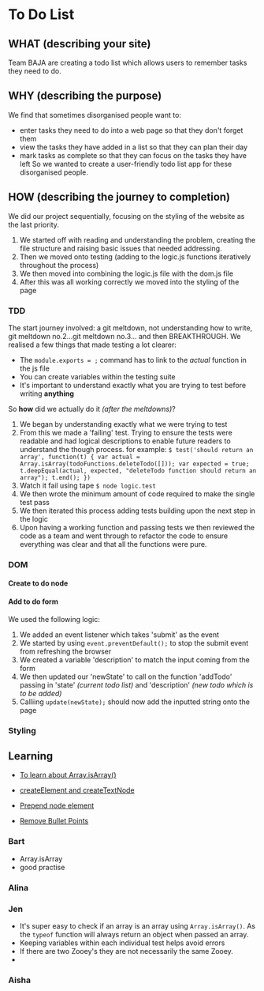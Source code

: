 # To Do List

## WHAT (describing your site)
Team BAJA are creating a todo list which allows users to remember tasks they need to do.

## WHY (describing the purpose)
We find that sometimes disorganised people want to:
* enter tasks they need to do into a web page so that they don't forget them
* view the tasks they have added in a list so that they can plan their day
* mark tasks as complete so that they can focus on the tasks they have left
So we wanted to create a user-friendly todo list app for these disorganised people.

## HOW (describing the journey to completion)
We did our project sequentially, focusing on the styling of the website as the last priority.
1. We started off with reading and understanding the problem, creating the file structure and raising basic issues that needed addressing.
2. Then we moved onto testing (adding to the logic.js functions iteratively throughout the process)
3. We then moved into combining the logic.js file with the dom.js file
4. After this was all working correctly we moved into the styling of the page

### TDD
The start journey involved: a git meltdown, not understanding how to write, git meltdown no.2...git meltdown no.3... and then BREAKTHROUGH.
We realised a few things that made testing a lot clearer:
* The `module.exports = ;` command has to link to the *actual* function in the js file
* You can create variables within the testing suite
* It's important to understand exactly what you are trying to test before writing **anything**

So **how** did we actually do it *(after the meltdowns)*?
1. We began by understanding exactly what we were trying to test
2. From this we made a 'failing' test. Trying to ensure the tests were readable and had logical descriptions to enable future readers to understand the though process. for example:
`$ test('should return an array', function(t) {
  var actual = Array.isArray(todoFunctions.deleteTodo([]));
  var expected = true;
  t.deepEqual(actual, expected, "deleteTodo function should return an array");
  t.end();
}) `
3. Watch it fail using tape ```$ node logic.test```
4. We then wrote the minimum amount of code required to make the single test pass
5. We then iterated this process adding tests building upon the next step in the logic
6. Upon having a working function and passing tests we then reviewed the code as a team and went through to refactor the code to ensure everything was clear and that all the functions were pure.

### DOM
#### Create to do node

#### Add to do form
We used the following logic:
1. We added an event listener which takes 'submit' as the event
2. We started by using ```event.preventDefault();``` to stop the submit event from refreshing the browser
3. We created a variable 'description' to match the input coming from the form
4. We then updated our 'newState' to call on the function 'addTodo' passing in 'state' *(current todo list)* and 'description' *(new todo which is to be added)*
5. Calliing `update(newState);` should now add the inputted string onto the page

### Styling

## Learning
* [To learn about Array.isArray()](https://www.w3schools.com/jsref/jsref_isarray.asp)

* [createElement and createTextNode](https://developer.mozilla.org/en-US/docs/Web/API/Document/createElement)

* [Prepend node element](https://developer.mozilla.org/en-US/docs/Web/API/ParentNode/prepend)

* [Remove Bullet Points](http://css.maxdesign.com.au/listutorial/02.htm)


### Bart
* Array.isArray
* good practise

### Alina

### Jen
* It's super easy to check if an array is an array using `Array.isArray()`. As the `typeof` function will always return an object when passed an array.
* Keeping variables within each individual test helps avoid errors
* If there are two Zooey's they are not necessarily the same Zooey.
*

### Aisha
